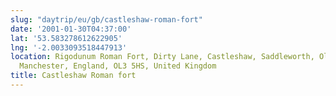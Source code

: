 ```yaml
---
slug: "daytrip/eu/gb/castleshaw-roman-fort"
date: '2001-01-30T04:37:00'
lat: '53.583278612622905'
lng: '-2.0033093518447913'
location: Rigodunum Roman Fort, Dirty Lane, Castleshaw, Saddleworth, Oldham, Greater
  Manchester, England, OL3 5HS, United Kingdom
title: Castleshaw Roman fort
---
```



